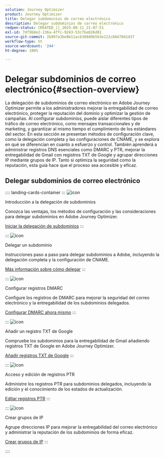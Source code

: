 ```yaml
---
solution: Journey Optimizer
product: Journey Optimizer
title: Delegar subdominios de correo electrónico
description: Delegar subdominios de correo electrónico
redpen-status: CREATED_||_2025-08-11_21-07-51
exl-id: 7df9b8e2-136a-4ffc-9243-53c7be026d81
source-git-commit: 2b907a3be8b11ac6308d0b563e122c88478d1d37
workflow-type: ht
source-wordcount: '244'
ht-degree: 100%

---
```


# Delegar subdominios de correo electrónico{#section-overview}

La delegación de subdominios de correo electrónico en Adobe Journey Optimizer permite a los administradores mejorar la entregabilidad de correo electrónico, proteger la reputación del dominio y optimizar la gestión de campañas. Al configurar subdominios, puede aislar diferentes tipos de tráfico de correo electrónico, como mensajes transaccionales y de marketing, y garantizar al mismo tiempo el cumplimiento de los estándares del sector. En esta sección se presentan métodos de configuración clave, como la delegación completa y las configuraciones de CNAME, y se explora en qué se diferencian en cuanto a esfuerzo y control. También aprenderá a administrar registros DNS esenciales como DMARC y PTR, mejorar la entregabilidad de Gmail con registros TXT de Google y agrupar direcciones IP mediante grupos de IP. Tanto si optimiza la seguridad como la reputación, esta guía hace que el proceso sea accesible y eficaz.

## Delegar subdominios de correo electrónico

:::: landing-cards-container
:::
![icon](https://cdn.experienceleague.adobe.com/icons/circle-play.svg)

Introducción a la delegación de subdominios

Conozca las ventajas, los métodos de configuración y las consideraciones para delegar subdominios en Adobe Journey Optimizer.

[Iniciar la delegación de subdominios](../using/configuration/about-subdomain-delegation.md)
:::

:::
![icon](https://cdn.experienceleague.adobe.com/icons/gear.svg)

Delegar un subdominio

Instrucciones paso a paso para delegar subdominios a Adobe, incluyendo la delegación completa y la configuración de CNAME.

[Más información sobre cómo delegar](../using/configuration/delegate-subdomain.md)
:::

:::
![icon](https://cdn.experienceleague.adobe.com/icons/shield-halved.svg)

Configurar registros DMARC

Configure los registros de DMARC para mejorar la seguridad del correo electrónico y la entregabilidad de los subdominios delegados.

[Configurar DMARC ahora mismo](../using/configuration/dmarc-record.md)
:::

:::
![icon](https://cdn.experienceleague.adobe.com/icons/bullseye.svg)

Añadir un registro TXT de Google

Compruebe los subdominios para la entregabilidad de Gmail añadiendo registros TXT de Google en Adobe Journey Optimizer.

[Añadir registros TXT de Google](../using/configuration/google-txt.md)
:::

:::
![icon](https://cdn.experienceleague.adobe.com/icons/code-branch.svg)

Acceso y edición de registros PTR

Administre los registros PTR para subdominios delegados, incluyendo la edición y el conocimiento de los estados de actualización.

[Editar registros PTR](../using/configuration/ptr-records.md)
:::

:::
![icon](https://cdn.experienceleague.adobe.com/icons/list-check.svg)

Crear grupos de IP

Agrupe direcciones IP para mejorar la entregabilidad del correo electrónico y administrar la reputación de los subdominios de forma eficaz.

[Crear grupos de IP](../using/configuration/ip-pools.md)
:::

::::
